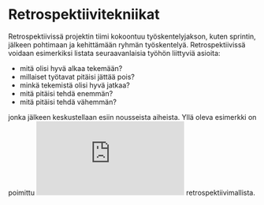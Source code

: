 # Retrospektiivitekniikat

Retrospektiivissä projektin tiimi kokoontuu työskentelyjakson, kuten sprintin, jälkeen pohtimaan ja kehittämään ryhmän työskentelyä. Retrospektiivissä voidaan esimerkiksi listata seuraavanlaisia työhön liittyviä asioita:

- mitä olisi hyvä alkaa tekemään?
- millaiset työtavat pitäisi jättää pois?
- minkä tekemistä olisi hyvä jatkaa?
- mitä pitäisi tehdä enemmän?
- mitä pitäisi tehdä vähemmän?

jonka jälkeen keskustellaan esiin nousseista aiheista. Yllä oleva esimerkki on poimittu ![Start, Stop Continue, More of, Less of Wheel](http://retrospectivewiki.org/index.php?title=Start,_Stop,_Continue,_More_of,_Less_of_Wheel) retrospektiivimallista.
